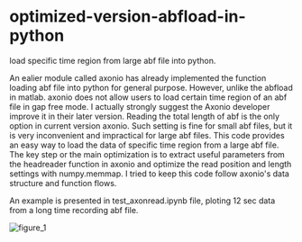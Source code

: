 # optimized-version-abfload-in-python
load specific time region from large abf file into python.

An ealier module called axonio has already implemented the function loading abf file into python for general purpose.
However, unlike the abfload in matlab. axonio does not allow users to load certain time region of an abf file in gap free mode. 
I actually strongly suggest the Axonio developer improve it in their later version. Reading the total length of abf is the 
only option in current version axonio. Such setting is fine for small abf files, but it is very inconvenient and impractical for large abf files.
This code provides an easy way to load the data of specific time region from a large abf file. The key step or the main optimization is to extract useful parameters from the headreader function in axonio and optimize the read position and length settings with numpy.memmap. I tried to keep this code follow axonio's data structure and function flows.

An example is presented in test_axonread.ipynb file, ploting 12 sec data from a long time recording abf file.

![figure_1](https://cloud.githubusercontent.com/assets/19654472/19011742/9dc59a16-876d-11e6-9773-fa8b5f17366e.png)

